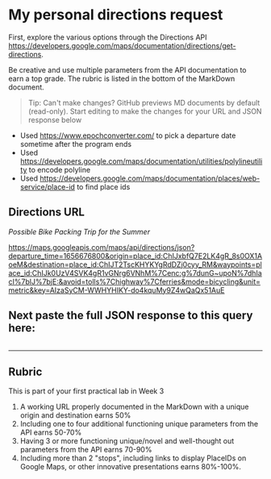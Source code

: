 # My personal directions request

First, explore the various options through the Directions API https://developers.google.com/maps/documentation/directions/get-directions. 

Be creative and use multiple parameters from the API documentation to earn a top grade. The rubric is listed in the bottom of the MarkDown document. 

> Tip: Can't make changes? GitHub previews MD documents by default (read-only). Start editing to make the changes for your URL and JSON response below

- Used https://www.epochconverter.com/ to pick a departure date sometime after the program ends
- Used https://developers.google.com/maps/documentation/utilities/polylineutility to encode polyline
- Used https://developers.google.com/maps/documentation/places/web-service/place-id to find place ids

## Directions URL

*Possible Bike Packing Trip for the Summer*

https://maps.googleapis.com/maps/api/directions/json?departure_time=1656676800&origin=place_id:ChIJxbfQ7E2LK4gR_8s0OX1AoeM&destination=place_id:ChIJT2TscKHYKYgRdDZj0cyy_RM&waypoints=place_id:ChIJk0UzV4SVK4gR1vGNrg6VNhM%7Cenc:g%7dunG~upoN%7dhIacI%7blJ%7bjE:&avoid=tolls%7Chighway%7Cferries&mode=bicycling&unit=metric&key=AIzaSyCM-WWHYHIKY-do4kquMy9Z4wQaQx51AuE


## Next paste the full JSON response to this query here:
```JSON
```
____
## Rubric

This is part of your first practical lab in Week 3 

1. A working URL properly documented in the MarkDown with a unique origin and destination earns 50%
2. Including one to four additional functioning unique parameters from the API earns 50-70%
3. Having 3 or more functioning unique/novel and well-thought out parameters from the API earns 70-90%
4. Including more than 2 "stops", including links to display PlaceIDs on Google Maps, or other innovative presentations earns 80%-100%. 
